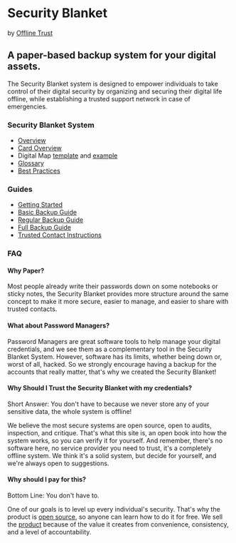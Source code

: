 # Security Blanket 
by [Offline Trust](/index.md)

## A paper-based backup system for your digital assets. 
The Security Blanket system is designed to empower individuals to take control of their digital security by organizing and securing their digital life offline, while establishing a trusted support network in case of emergencies.

### Security Blanket System
* [Overview](./blog/introducing-the-security-blanket.md)
* [Card Overview](./docs/card-overview.md)
* Digital Map [template](./docs/digital-map-template.md) and [example](./docs/digital-map-example.md)
* [Glossary](./docs/glossary.md)
* [Best Practices](./docs/security-best-practices.md)

### Guides
* [Getting Started](./docs/getting-started.md)
* [Basic Backup Guide](./docs/basic-backup-guide.md)
* [Regular Backup Guide](./docs/regular-backup-guide.md)
* [Full Backup Guide](./docs/full-backup-guide.md)
* [Trusted Contact Instructions](./docs/contact-instructions.md)

### FAQ
#### Why Paper?
Most people already write their passwords down on some notebooks or sticky notes, the Security Blanket provides more structure around the same concept to make it more secure, easier to manage, and easier to share with trusted contacts.

#### What about Password Managers?
Password Managers are great software tools to help manage your digital credentials, and we see them as a complementary tool in the Security Blanket System. However, software has its limits, whether being down or, worst of all, hacked. So we strongly encourage having a backup for the accounts that really matter, that's why we created the Security Blanket!

#### Why Should I Trust the Security Blanket with my credentials?
Short Answer: You don't have to because we never store any of your sensitive data, the whole system is offline! 

We believe the most secure systems are open source, open to audits, inspection, and critique. That's what this site is, an open book into how the system works, so you can verify it for yourself. And remember, there's no software here, no service provider you need to trust, it's a completely offline system. We think it's a solid system, but decide for yourself, and we're always open to suggestions.

#### Why should I pay for this?
Bottom Line: You don't have to.

One of our goals is to level up every individual's security. That's why the product is [open source](https://github.com/offline-trust/security-blanket), so anyone can learn how to do it for free. We sell the [product](shop.offlinetrust.com) because of the value it creates from convenience, consistency, and a level of accountability.